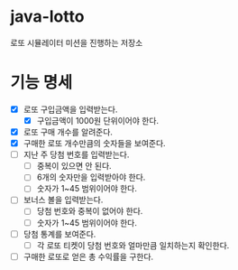 # java-lotto
로또 시뮬레이터 미션을 진행하는 저장소

# 기능 명세
* [x] 로또 구입금액을 입력받는다.
    * [x] 구입금액이 1000원 단위이어야 한다.
* [x] 로또 구매 개수를 알려준다.
* [x] 구매한 로또 개수만큼의 숫자들을 보여준다.
* [ ] 지난 주 당첨 번호를 입력받는다.
    * [ ] 중복이 있으면 안 된다.
    * [ ] 6개의 숫자만을 입력받아야 한다.
    * [ ] 숫자가 1~45 범위이어야 한다.
* [ ] 보너스 볼을 입력받는다.
    * [ ] 당첨 번호와 중복이 없어야 한다.
    * [ ] 숫자가 1~45 범위이어야 한다.
* [ ] 당첨 통계를 보여준다. 
    * [ ] 각 로또 티켓이 당첨 번호와 얼마만큼 일치하는지 확인한다.
* [ ] 구매한 로또로 얻은 총 수익률을 구한다.   
